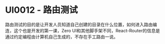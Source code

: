# UI0012 - 路由测试

路由测试的目的是让开发人员知道自己创建的目录在什么位置，如何进入路由编连，这个也是开发的第一课，Zero UI和其他脚手架不同，React-Router的信息是通过约定编程由计算机自己生成的，不存在手工路由一说。

